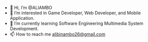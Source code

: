 - 👋 Hi, I’m @ALIAMBO
- 👀 I’m interested in Game Developer, Web Developer, and Mobile Application.
- 🌱 I’m currently learning Software Engineering Multimedia System Development.
- 📫 How to reach me alibinambo26@gmail.com

<!---
ALIAMBO/ALIAMBO is a ✨ special ✨ repository because its `README.md` (this file) appears on your GitHub profile.
You can click the Preview link to take a look at your changes.
--->
